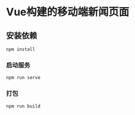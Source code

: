 # Vue构建的移动端新闻页面

## 安装依赖
```
npm install
```

### 启动服务
```
npm run serve
```

### 打包
```
npm run build
```

